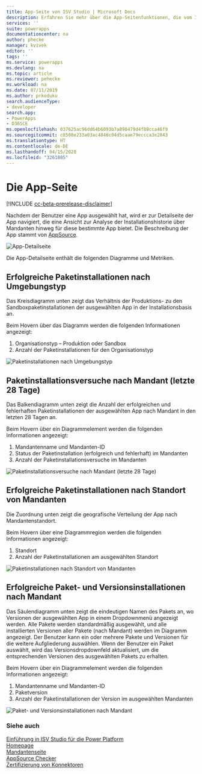 ```yaml
---
title: App-Seite von ISV Studio | Microsoft Docs
description: Erfahren Sie mehr über die App-Seitenfunktionen, die vom ISV Studio-Portal bereitgestellt werden.
services: ''
suite: powerapps
documentationcenter: na
author: phecke
manager: kvivek
editor: ''
tags: ''
ms.service: powerapps
ms.devlang: na
ms.topic: article
ms.reviewer: pehecke
ms.workload: na
ms.date: 07/11/2019
ms.author: prkoduku
search.audienceType:
- developer
search.app:
- PowerApps
- D365CE
ms.openlocfilehash: 037625ac96dd64b6093b7a898479d4f88cca46f9
ms.sourcegitcommit: c0508e233a03ac4846c04d5caae79eccca3e2843
ms.translationtype: HT
ms.contentlocale: de-DE
ms.lasthandoff: 04/15/2020
ms.locfileid: "3261805"
---
```

# <a name="the-app-page"></a>Die App-Seite

[!INCLUDE [cc-beta-prerelease-disclaimer](../../includes/cc-beta-prerelease-disclaimer.md)]

Nachdem der Benutzer eine App ausgewählt hat, wird er zur Detailseite der App navigiert, die eine Ansicht zur Analyse der Installationshistorie über Mandanten hinweg für diese bestimmte App bietet. Die Beschreibung der App stammt von [AppSource](https://appsource.microsoft.com/).

![App-Detailseite](media/isv-portal-apppage-appname.png)

Die App-Detailseite enthält die folgenden Diagramme und Metriken.

## <a name="successful-package-installs-by-environment-type"></a>Erfolgreiche Paketinstallationen nach Umgebungstyp

Das Kreisdiagramm unten zeigt das Verhältnis der Produktions- zu den Sandboxpaketinstallationen der ausgewählten App in der Installationsbasis an.

Beim Hovern über das Diagramm werden die folgenden Informationen angezeigt:

1. Organisationstyp – Produktion oder Sandbox
2. Anzahl der Paketinstallationen für den Organisationstyp

![Paketinstallationen nach Umgebungstyp](media/isv-portal-apppage-graph1.png)

## <a name="package-install-attempts-by-tenant-last-28-days"></a>Paketinstallationsversuche nach Mandant (letzte 28 Tage)

Das Balkendiagramm unten zeigt die Anzahl der erfolgreichen und fehlerhaften Paketinstallationen der ausgewählten App nach Mandant in den letzten 28 Tagen an.

Beim Hovern über ein Diagrammelement werden die folgenden Informationen angezeigt:

1. Mandantenname und Mandanten-ID
2. Status der Paketinstallation (erfolgreich und fehlerhaft) im Mandanten
3. Anzahl der Paketinstallationsversuche im Mandanten

![Paketinstallationsversuche nach Mandant (letzte 28 Tage)](media/isv-portal-apppage-graph2.png)

## <a name="successful-package-installs-by-location-of-tenants"></a>Erfolgreiche Paketinstallationen nach Standort von Mandanten

Die Zuordnung unten zeigt die geografische Verteilung der App nach Mandantenstandort.

Beim Hovern über eine Diagrammregion werden die folgenden Informationen angezeigt:

1. Standort
2. Anzahl der Paketinstallationen am ausgewählten Standort

![Paketinstallationen nach Standort von Mandanten](media/isv-portal-apppage-graph3.png)

## <a name="successful-package-and-version-installs-by-tenant"></a>Erfolgreiche Paket- und Versionsinstallationen nach Mandant

Das Säulendiagramm unten zeigt die eindeutigen Namen des Pakets an, wo Versionen der ausgewählten App in einem Dropdownmenü angezeigt werden. Alle Pakete werden standardmäßig ausgewählt, und alle installierten Versionen aller Pakete (nach Mandant) werden im Diagramm angezeigt. Der Benutzer kann ein oder mehrere Pakete und Versionen für die weitere Aufgliederung auswählen. Wenn der Benutzer ein Paket auswählt, wird das Versionsdropdownfeld aktualisiert, um die entsprechenden Versionen des ausgewählten Pakets zu erhalten.

Beim Hovern über ein Diagrammelement werden die folgenden Informationen angezeigt:

1. Mandantenname und Mandanten-ID
2. Paketversion
3. Anzahl der Paketinstallationen der Version im ausgewählten Mandanten


![Paket- und Versionsinstallationen nach Mandant](media/isv-portal-apppage-graph4.png)

### <a name="see-also"></a>Siehe auch

[Einführung in ISV Studio für die Power Platform](isv-app-management.md)  
[Homepage](isv-app-management-homepage.md)<br/>
[Mandantenseite](isv-app-management-tenantpage.md)<br/>
[AppSource Checker](isv-app-management-appsource-checker.md)<br/>
[Zertifizierung von Konnektoren](isv-app-management-certification.md)
